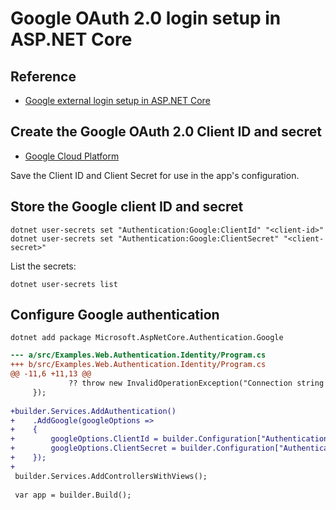 # Google OAuth 2.0 login setup in ASP.NET Core

## Reference

- [Google external login setup in ASP.NET Core](https://learn.microsoft.com/ja-jp/aspnet/core/security/authentication/social/google-logins?view=aspnetcore-8.0)


## Create the Google OAuth 2.0 Client ID and secret

- [Google Cloud Platform](https://console.cloud.google.com/)

Save the Client ID and Client Secret for use in the app's configuration.

## Store the Google client ID and secret

```shell
dotnet user-secrets set "Authentication:Google:ClientId" "<client-id>"
dotnet user-secrets set "Authentication:Google:ClientSecret" "<client-secret>"
```

List the secrets:

```shell
dotnet user-secrets list
```

## Configure Google authentication

```shell
dotnet add package Microsoft.AspNetCore.Authentication.Google
```

```diff
--- a/src/Examples.Web.Authentication.Identity/Program.cs
+++ b/src/Examples.Web.Authentication.Identity/Program.cs
@@ -11,6 +11,13 @@
             ?? throw new InvalidOperationException("Connection string 'IdentityDataContextConnection' not found.");
     });
 
+builder.Services.AddAuthentication()
+    .AddGoogle(googleOptions =>
+    {
+        googleOptions.ClientId = builder.Configuration["Authentication:Google:ClientId"]!;
+        googleOptions.ClientSecret = builder.Configuration["Authentication:Google:ClientSecret"]!;
+    });
+
 builder.Services.AddControllersWithViews();
 
 var app = builder.Build();
```
